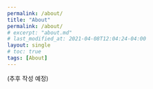 ```yaml
---
permalink: /about/
title: "About"
permalink: /about/
# excerpt: "about.md"
# last_modified_at: 2021-04-08T12:04:24-04:00
layout: single
# toc: true
tags: [About]
---
```


(추후 작성 예정)